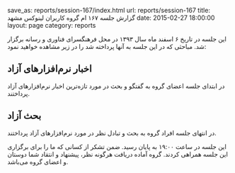 save_as: reports/session-167/index.html
url: reports/session-167
title: گزارش جلسه ۱۶۷ ام گروه کاربران لینوکس مشهد
date: 2015-02-27 18:00:00
layout: page
category: reports

این جلسه در تاریخ ۶  اسفند ماه سال ۱۳۹۳ در محل فرهنگسرای فناوری و رسانه برگزار شد. مباحثی که در این جلسه به آنها پرداخته شد را در زیر مشاهده خواهید نمود:

<!--more-->

## اخبار نرم‌افزارهای آزاد

در ابتدای جلسه اعضای گروه به گفتگو و بحث در مورد تازه‌ترین اخبار نرم‌افزارهای آزاد پرداختند.

## بحث آزاد

در انتهای جلسه افراد گروه به بحث و تبادل نظر در مورد نرم‌افزارهای آزاد پرداختند.

این جلسه در ساعت ۱۹:۰۰ به پایان رسید. ضمن تشکر از کسانی که ما را برای برگزاری این جلسه همراهی کردند.
گروه آماده دریافت هرگونه نظر، پیشنهاد و انتقاد شما دوستان و اعضای گروه می‌باشد.

